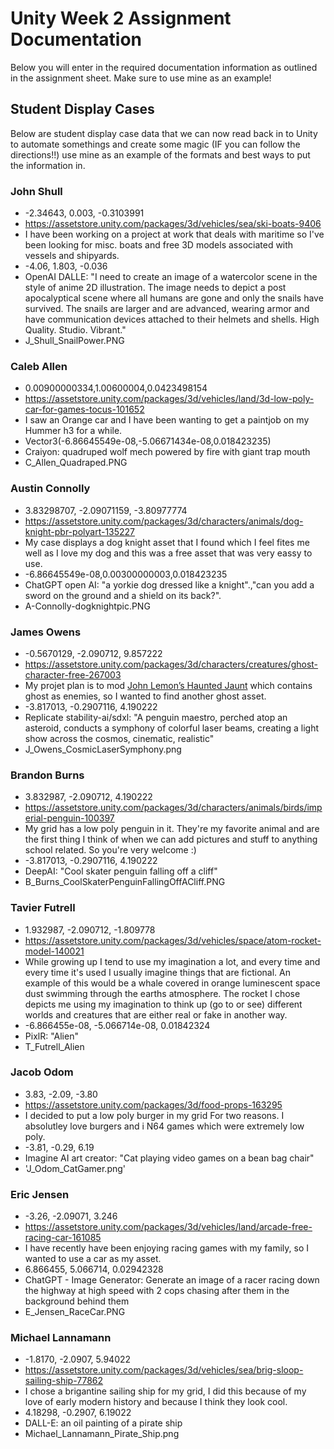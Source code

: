 # Unity Week 2 Assignment Documentation

Below you will enter in the required documentation information as outlined in the assignment sheet. Make sure to use mine as an example!

## Student Display Cases

Below are student display case data that we can now read back in to Unity to automate somethings and create some magic (IF you can follow the directions!!) use mine as an example of the formats and best ways to put the information in.

### John Shull

* -2.34643, 0.003, -0.3103991
* https://assetstore.unity.com/packages/3d/vehicles/sea/ski-boats-9406
* I have been working on a project at work that deals with maritime so I've been looking for misc. boats and free 3D models associated with vessels and shipyards.
* -4.06, 1.803, -0.036
* OpenAI DALLE: "I need to create an image of a watercolor scene in the style of anime 2D illustration. The image needs to depict a post apocalyptical scene where all humans are gone and only the snails have survived. The snails are larger and are advanced, wearing armor and have communication devices attached to their helmets and shells. High Quality. Studio. Vibrant."
* J_Shull_SnailPower.PNG

### Caleb Allen

* 0.00900000334,1.00600004,0.0423498154
* https://assetstore.unity.com/packages/3d/vehicles/land/3d-low-poly-car-for-games-tocus-101652
* I saw an Orange car and I have been wanting to get a paintjob on my Hummer h3 for a while.
* Vector3(-6.86645549e-08,-5.06671434e-08,0.018423235)
* Craiyon: quadruped wolf mech powered by fire with giant trap mouth
* C_Allen_Quadraped.PNG

### Austin Connolly

* 3.83298707, -2.09071159, -3.80977774
* https://assetstore.unity.com/packages/3d/characters/animals/dog-knight-pbr-polyart-135227
* My case displays a dog knight asset that I found which I feel fites me well as I love my dog and this was a free asset that was very eassy to use.
* -6.86645549e-08,0.00300000003,0.018423235
* ChatGPT open AI:  "a yorkie dog dressed like a knight".,"can you add a sword on the ground and a shield on its back?".
* A-Connolly-dogknightpic.PNG

### James Owens

* -0.5670129, -2.090712, 9.857222
* https://assetstore.unity.com/packages/3d/characters/creatures/ghost-character-free-267003
* My projet plan is to mod [John Lemon’s Haunted Jaunt](https://assetstore.unity.com/packages/essentials/tutorial-projects/unity-learn-3d-beginner-complete-project-urp-143846) which contains ghost as enemies,
so I wanted to find another ghost asset.
* -3.817013, -0.2907116, 4.190222
* Replicate stability-ai/sdxl: "A penguin maestro, perched atop an asteroid, conducts a symphony of colorful laser beams, creating a light show across the cosmos, cinematic, realistic"
* J_Owens_CosmicLaserSymphony.png

### Brandon Burns

* 3.832987, -2.090712, 4.190222
* https://assetstore.unity.com/packages/3d/characters/animals/birds/imperial-penguin-100397
* My grid has a low poly penguin in it. They're my favorite animal and are the first thing I think of when we can add pictures and stuff to anything school related. So you're very welcome :)
* -3.817013, -0.2907116, 4.190222
* DeepAI: "Cool skater penguin falling off a cliff"
* B_Burns_CoolSkaterPenguinFallingOffACliff.PNG

### Tavier Futrell

* 1.932987, -2.090712, -1.809778
* https://assetstore.unity.com/packages/3d/vehicles/space/atom-rocket-model-140021
* While growing up I tend to use my imagination a lot, and every time and every time it's used I usually imagine things that are fictional. An example of this would be a whale covered in orange luminescent space dust swimming through the earths atmosphere. The rocket I chose depicts me using my imagination to think up (go to or see) different worlds and creatures that are either real or fake in another way.
* -6.866455e-08, -5.066714e-08, 0.01842324
* PixlR: "Alien"
* T_Futrell_Alien

### Jacob Odom

* 3.83, -2.09, -3.80
* https://assetstore.unity.com/packages/3d/food-props-163295
* I decided to put a low poly burger in my grid For two reasons. I absolutley love burgers and i N64 games which were extremely low poly.
* -3.81, -0.29, 6.19
* Imagine AI art creator: "Cat playing video games on a bean bag chair"
* 'J_Odom_CatGamer.png'

### Eric Jensen

* -3.26, -2.09071, 3.246
* https://assetstore.unity.com/packages/3d/vehicles/land/arcade-free-racing-car-161085
* I have recently have been enjoying racing games with my family, so I wanted to use a car as my asset. 
* 6.866455, 5.066714, 0.02942328
* ChatGPT - Image Generator: Generate an image of a racer racing down the highway at high speed with  2 cops chasing after them in the background behind them
* E_Jensen_RaceCar.PNG

### Michael Lannamann

* -1.8170, -2.0907, 5.94022
* https://assetstore.unity.com/packages/3d/vehicles/sea/brig-sloop-sailing-ship-77862
* I chose a brigantine sailing ship for my grid, I did this because of my love of early modern history and because I think they look cool.
* 4.18298, -0.2907, 6.19022
* DALL-E: an oil painting of a pirate ship
* Michael_Lannamann_Pirate_Ship.png
